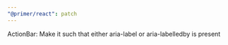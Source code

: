 ```yaml
---
"@primer/react": patch
---
```


ActionBar: Make it such that either aria-label or aria-labelledby is present
